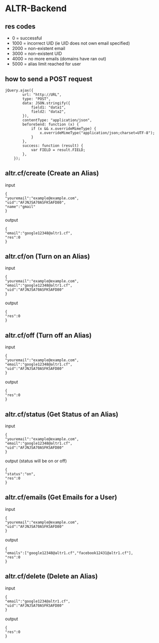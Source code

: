 # ALTR-Backend

## res codes
- 0 = successful
- 1000 = incorrect UID (ie UID does not own email specified)
- 2000 = non-existent email
- 3000 = non-existent UID
- 4000 = no more emails (domains have ran out)
- 5000 = alias limit reached for user

## how to send a POST request
```
jQuery.ajax({
        url: "http://URL",
        type: "POST",
        data: JSON.stringify({
            field1: "data1",
            field2: "data2",
        }),
        contentType: "application/json",
        beforeSend: function (x) {
            if (x && x.overrideMimeType) {
                x.overrideMimeType("application/json;charset=UTF-8");
            }
        },
        success: function (result) {
            var FIELD = result.FIELD;
        },
    });
```

## altr.cf/create (Create an Alias)
input
```
{
"youremail":"example@example.com",
"uid":"AFJNJSA70ASFKSAFD80",
"name":"gmail"
}
```
output
```
{
"email":"google12348@altr1.cf",
"res":0
}
```

## altr.cf/on (Turn on an Alias)
input
```
{
"youremail":"example@example.com",
"email":"google12348@altr1.cf",
"uid":"AFJNJSA70ASFKSAFD80"
}
```
output
```
{
"res":0
}
```

## altr.cf/off (Turn off an Alias)
input
```
{
"youremail":"example@example.com",
"email":"google12348@altr1.cf",
"uid":"AFJNJSA70ASFKSAFD80"
}
```
output
```
{
"res":0
}
```

## altr.cf/status (Get Status of an Alias)
input
```
{
"youremail":"example@example.com",
"email":"google12348@altr1.cf",
"uid":"AFJNJSA70ASFKSAFD80"
}
```
output (status will be on or off)
```
{
"status":"on",
"res":0
}
```

## altr.cf/emails (Get Emails for a User)
input
```
{
"youremail":"example@example.com",
"uid":"AFJNJSA70ASFKSAFD80"
}
```
output
```
{
"emails":["google12348@altr1.cf","facebook12431@altr1.cf"],
"res":0
}
```

## altr.cf/delete (Delete an Alias)
input
```
{
"email":"google1234@altr1.cf",
"uid":"AFJNJSA70ASFKSAFD80"
}
```
output
```
{
"res":0
}
```
